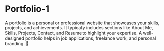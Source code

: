 # Portfolio-1
A portfolio is a personal or professional website that showcases your skills, projects, and achievements. It typically includes sections like About Me, Skills, Projects, Contact, and Resume to highlight your expertise. A well-designed portfolio helps in job applications, freelance work, and personal branding. 🚀
